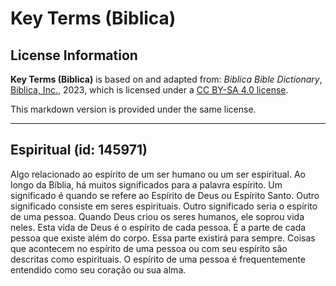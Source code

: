 # Key Terms (Biblica)

## License Information

**Key Terms (Biblica)** is based on and adapted from: _Biblica Bible Dictionary_, [Biblica, Inc.](https://www.biblica.com/), 2023, which is licensed under a [CC BY-SA 4.0 license](https://creativecommons.org/licenses/by-sa/4.0/legalcode.en).

This markdown version is provided under the same license.



--------------------------------

## Espiritual (id: 145971)

Algo relacionado ao espírito de um ser humano ou um ser espiritual. Ao longo da Bíblia, há muitos significados para a palavra espírito. Um significado é quando se refere ao Espírito de Deus ou Espírito Santo. Outro significado consiste em seres espirituais. Outro significado seria o espírito de uma pessoa. Quando Deus criou os seres humanos, ele soprou vida neles. Esta vida de Deus é o espírito de cada pessoa. É a parte de cada pessoa que existe além do corpo. Essa parte existirá para sempre. Coisas que acontecem no espírito de uma pessoa ou com seu espírito são descritas como espirituais. O espírito de uma pessoa é frequentemente entendido como seu coração ou sua alma.


